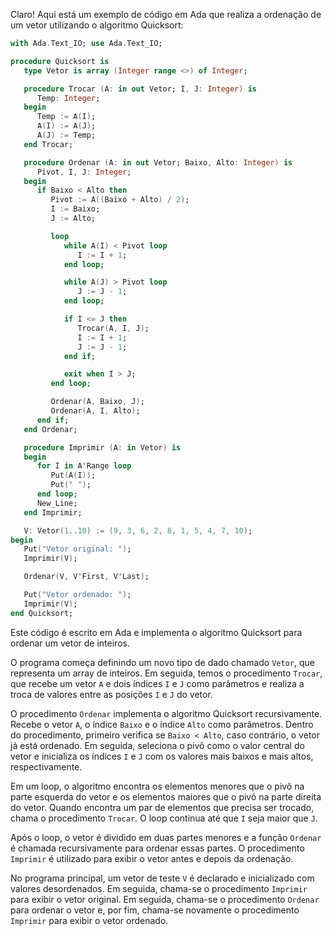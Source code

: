 Claro! Aqui está um exemplo de código em Ada que realiza a ordenação de um vetor utilizando o algoritmo Quicksort:

```ada
with Ada.Text_IO; use Ada.Text_IO;

procedure Quicksort is
   type Vetor is array (Integer range <>) of Integer;

   procedure Trocar (A: in out Vetor; I, J: Integer) is
      Temp: Integer;
   begin
      Temp := A(I);
      A(I) := A(J);
      A(J) := Temp;
   end Trocar;

   procedure Ordenar (A: in out Vetor; Baixo, Alto: Integer) is
      Pivot, I, J: Integer;
   begin
      if Baixo < Alto then
         Pivot := A((Baixo + Alto) / 2);
         I := Baixo;
         J := Alto;

         loop
            while A(I) < Pivot loop
               I := I + 1;
            end loop;

            while A(J) > Pivot loop
               J := J - 1;
            end loop;

            if I <= J then
               Trocar(A, I, J);
               I := I + 1;
               J := J - 1;
            end if;

            exit when I > J;
         end loop;

         Ordenar(A, Baixo, J);
         Ordenar(A, I, Alto);
      end if;
   end Ordenar;

   procedure Imprimir (A: in Vetor) is
   begin
      for I in A'Range loop
         Put(A(I));
         Put(" ");
      end loop;
      New_Line;
   end Imprimir;

   V: Vetor(1..10) := (9, 3, 6, 2, 8, 1, 5, 4, 7, 10);
begin
   Put("Vetor original: ");
   Imprimir(V);

   Ordenar(V, V'First, V'Last);

   Put("Vetor ordenado: ");
   Imprimir(V);
end Quicksort;
```

Este código é escrito em Ada e implementa o algoritmo Quicksort para ordenar um vetor de inteiros. 

O programa começa definindo um novo tipo de dado chamado `Vetor`, que representa um array de inteiros. Em seguida, temos o procedimento `Trocar`, que recebe um vetor `A` e dois índices `I` e `J` como parâmetros e realiza a troca de valores entre as posições `I` e `J` do vetor.

O procedimento `Ordenar` implementa o algoritmo Quicksort recursivamente. Recebe o vetor `A`, o índice `Baixo` e o índice `Alto` como parâmetros. Dentro do procedimento, primeiro verifica se `Baixo < Alto`, caso contrário, o vetor já está ordenado. Em seguida, seleciona o pivô como o valor central do vetor e inicializa os índices `I` e `J` com os valores mais baixos e mais altos, respectivamente.

Em um loop, o algoritmo encontra os elementos menores que o pivô na parte esquerda do vetor e os elementos maiores que o pivô na parte direita do vetor. Quando encontra um par de elementos que precisa ser trocado, chama o procedimento `Trocar`. O loop continua até que `I` seja maior que `J`.

Após o loop, o vetor é dividido em duas partes menores e a função `Ordenar` é chamada recursivamente para ordenar essas partes. O procedimento `Imprimir` é utilizado para exibir o vetor antes e depois da ordenação.

No programa principal, um vetor de teste `V` é declarado e inicializado com valores desordenados. Em seguida, chama-se o procedimento `Imprimir` para exibir o vetor original. Em seguida, chama-se o procedimento `Ordenar` para ordenar o vetor e, por fim, chama-se novamente o procedimento `Imprimir` para exibir o vetor ordenado.
